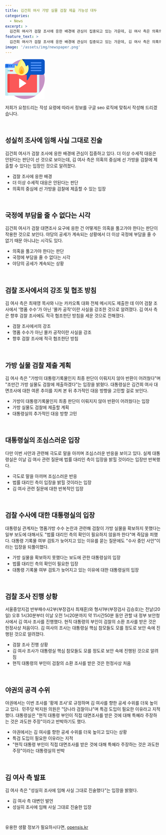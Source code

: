 ```yaml
---
title: 김건희 여사 가방 실물 검찰 제출 가능성 대두
categories:
  - News
excerpt: >
  김건희 여사가 검찰 조사에 응한 배경에 관심이 집중되고 있는 가운데, 김 여사 측은 의혹의 중심에 선 가방을 검찰에 제출할 수 있다는 입장인 것으로 알려졌다. 김 여사 측은 검찰 조사에서 명품 수수가 아닌 몰카 공작이란 사실을 강조한 것으로 전해졌으며, 향후 조사에도 적극 협조할 방침을 세웠다. 이에 대통령실은 추가적인 대응 방향을 고민하는 것으로 전해지고 있다. 대통령실은 김 여사 관련 질문에 법률 대리인 측이 입장을 밝힐 것이라는 입장을 반복하며 극도로 조심스러운 반응을 보이고 있다.
feature_text: >
  김건희 여사가 검찰 조사에 응한 배경에 관심이 집중되고 있는 가운데, 김 여사 측은 의혹의 중심에 선 가방을 검찰에 제출할 수 있다는 입장인 것으로 알려졌다. 김 여사 측은 검찰 조사에서 명품 수수가 아닌 몰카 공작이란 사실을 강조한 것으로 전해졌으며, 향후 조사에도 적극 협조할 방침을 세웠다. 이에 대통령실은 추가적인 대응 방향을 고민하는 것으로 전해지고 있다. 대통령실은 김 여사 관련 질문에 법률 대리인 측이 입장을 밝힐 것이라는 입장을 반복하며 극도로 조심스러운 반응을 보이고 있다.
image: '/assets/img/newspaper.png'
---
```


<p><img src="/assets/img/news.png" alt="rentncar 속보" /></p>

<p>저희가 요청드리는 작성 요령에 따라서 정보를 구글 seo 로직에 맞춰서 작성해 드리겠습니다.</p>

<p data-ke-size="size16">&nbsp;</p>

<h2 data-ke-size="size26">성실히 조사에 임해 사실 그대로 진술</h2>

<p data-ke-size="size16">김건희 여사가 검찰 조사에 응한 배경에 관심이 집중하고 있다. 더 이상 수세적 대응은 안된다는 판단이 선 것으로 보이는데, 김 여사 측은 의혹의 중심에 선 가방을 검찰에 제출할 수 있다는 입장인 것으로 알려졌다.</p>

<ul>
<li>검찰 조사에 응한 배경</li>
<li>더 이상 수세적 대응은 안된다는 판단</li>
<li>의혹의 중심에 선 가방을 검찰에 제출할 수 있는 입장</li>
</ul>

<p data-ke-size="size16">&nbsp;</p>

<h2 data-ke-size="size26">국정에 부담을 줄 수 없다는 시각</h2>

<p data-ke-size="size16">김건희 여사가 검찰 대면조사 요구에 응한 건 어떻게든 의혹을 풀고가야 한다는 판단이 작용한 것으로 보인다. 야당의 공세가 계속되는 상황에서 더 이상 국정에 부담을 줄 수 없기 때문 아니냐는 시각도 있다.</p>

<ul>
<li>의혹을 풀고가야 한다는 판단</li>
<li>국정에 부담을 줄 수 없다는 시각</li>
<li>야당의 공세가 계속되는 상황</li>
</ul>

<p data-ke-size="size16">&nbsp;</p>

<h2 data-ke-size="size26">검찰 조사에서의 강조 및 협조 방침</h2>

<p data-ke-size="size16">김 여사 측은 최재영 목사와 나눈 카카오톡 대화 전체 메시지도 제출한 데 이어 검찰 조사에서 '명품 수수'가 아닌 '몰카 공작'이란 사실을 강조한 것으로 알려졌다. 김 여사 측은 향후 검찰 조사에도 적극 협조한단 방침을 세운 것으로 전해졌다.</p>

<ul>
<li>검찰 조사에서의 강조</li>
<li>명품 수수가 아닌 몰카 공작이란 사실을 강조</li>
<li>향후 검찰 조사에 적극 협조한단 방침</li>
</ul>

<p data-ke-size="size16">&nbsp;</p>

<h2 data-ke-size="size26">가방 실물 검찰 제출 계획</h2>

<p data-ke-size="size16">김 여사 측은 "가방이 대통령기록물인지 최종 판단이 이뤄지지 않아 반환이 어려웠다"며 "조만간 가방 실물도 검찰에 제출하겠다"는 입장을 밝혔다. 대통령실은 김건희 여사 대면조사에 대한 여론 추이를 지켜 본 뒤 추가적인 대응 방향을 고민할 걸로 보인다.</p>

<ul>
<li>가방이 대통령기록물인지 최종 판단이 이뤄지지 않아 반환이 어려웠다는 입장</li>
<li>가방 실물도 검찰에 제출할 계획</li>
<li>대통령실의 추가적인 대응 방향 고민</li>
</ul>

<p data-ke-size="size16">&nbsp;</p>

<h2 data-ke-size="size26">대통령실의 조심스러운 입장</h2>

<p data-ke-size="size16">다만 이번 사안과 관련해 극도로 말을 아끼며 조심스러운 반응을 보이고 있다. 실제 대통령실은 이날 김 여사 관련 질문에 법률 대리인 측이 입장을 밝힐 것이라는 입장만 반복했다.</p>

<ul>
<li>극도로 말을 아끼며 조심스러운 반응</li>
<li>법률 대리인 측이 입장을 밝힐 것이라는 입장</li>
<li>김 여사 관련 질문에 대한 반복적인 입장</li>
</ul>

<p data-ke-size="size16">&nbsp;</p>

<h2 data-ke-size="size26">검찰 수사에 대한 대통령실의 입장</h2>

<p data-ke-size="size16">대통령실 관계자는 명품가방 수수 논란과 관련해 검찰이 가방 실물을 확보하지 못했다는 일부 보도에 대해서도 "법률 대리인 측의 확인이 필요하지 않을까 한다"며 즉답을 피했다. 대통령 기록물 여부 검토가 늦어지고 있는 이유를 묻는 질문에도 "수사 중인 사안"이라는 입장을 되풀이했다.</p>

<ul>
<li>가방 실물을 확보하지 못했다는 보도에 관한 대통령실의 입장</li>
<li>법률 대리인 측의 확인이 필요한 입장</li>
<li>대통령 기록물 여부 검토가 늦어지고 있는 이유에 대한 대통령실의 입장</li>
</ul>

<p data-ke-size="size16">&nbsp;</p>

<h2 data-ke-size="size26">검찰 조사 진행 상황</h2>

<p data-ke-size="size16">서울중앙지검 반부패수사2부(부장검사 최재훈)와 형사1부(부장검사 김승호)는 전날(20일) 오후 1시30분부터 이날 오전 1시20분까지 약 11시간50분 동안 관할 내 정부 보안청사에서 김 여사 조사를 진행했다. 현직 대통령의 부인이 검찰의 소환 조사를 받은 것은 헌정사상 처음이다. 김 여사의 조사는 대통령실 핵심 참모들도 모를 정도로 보안 속에 진행된 것으로 알려졌다.</p>

<ul>
<li>검찰 조사 진행 상황</li>
<li>김 여사 조사가 대통령실 핵심 참모들도 모를 정도로 보안 속에 진행된 것으로 알려짐</li>
<li>현직 대통령의 부인이 검찰의 소환 조사를 받은 것은 헌정사상 처음</li>
</ul>

<p data-ke-size="size16">&nbsp;</p>

<h2 data-ke-size="size26">야권의 공격 수위</h2>

<p data-ke-size="size16">야권에서는 이번 조사를 '황제 조사'로 규정하며 김 여사를 향한 공세 수위를 더욱 높이고 있다.  민주당 박지원 의원은 "당나라 검찰이냐"며 특검 도입이 필요한 이유라고 지적했다. 대통령실은 "현직 대통령 부인이 직접 대면조사를 받은 것에 대해 특혜라 주장하는 것은 과도한 주장"이라고 반박하기도 했다.</p>

<ul>
<li>야권에서는 김 여사를 향한 공세 수위를 더욱 높이고 있다는 상황</li>
<li>특검 도입이 필요한 이유라는 지적</li>
<li>"현직 대통령 부인이 직접 대면조사를 받은 것에 대해 특혜라 주장하는 것은 과도한 주장"이라는 대통령실의 반박</li>
</ul>

<p data-ke-size="size16">&nbsp;</p>

<h2 data-ke-size="size26">김 여사 측 발표</h2>

<p data-ke-size="size16">김 여사 측은 "성실히 조사에 임해 사실 그대로 진술했다"는 입장을 밝혔다.</p>

<ul>
<li>김 여사 측 대변인 발언</li>
<li>성실히 조사에 임해 사실 그대로 진술한 입장</li>
</ul>

<p data-ke-size="size16">&nbsp;</p>
유용한 생활 정보가 필요하시다면, <a href="https://opensis.kr" rel="dofollow">opensis.kr</a>


